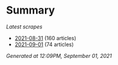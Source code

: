 # Summary
*Latest scrapes*
* [2021-08-31](https://github.com/nuuuwan/news_lk/blob/data/news_lk.2021-08-31.json) (160 articles)
* [2021-09-01](https://github.com/nuuuwan/news_lk/blob/data/news_lk.2021-09-01.json) (74 articles)

*Generated at 12:09PM, September 01, 2021*